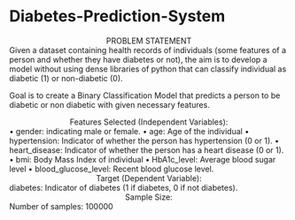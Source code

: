 # Diabetes-Prediction-System


<div align="center">PROBLEM STATEMENT</div>
Given a dataset containing health records of individuals (some features of a person and whether they have diabetes or not), the aim is to develop a model without using dense libraries of python that can classify individual as diabetic (1) or non-diabetic (0).


Goal is to create a Binary Classification Model that predicts a person to be diabetic or non diabetic with given necessary features.

<div align="center">Features Selected (Independent Variables):</div>
• gender: indicating male or female.
• age: Age of the individual
• hypertension: Indicator of whether the person has hypertension (0 or 1).
• heart_disease: Indicator of whether the person has a heart disease (0 or 1).
• bmi: Body Mass Index of individual
• HbA1c_level: Average blood sugar level
• blood_glucose_level: Recent blood glucose level.


<div align="center">Target (Dependent Variable):</div>
diabetes: Indicator of diabetes (1 if diabetes, 0 if not diabetes).


<div align="center">Sample Size:</div>
Number of samples: 100000
